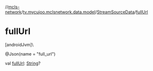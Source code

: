 //[mcls-network](../../../index.md)/[tv.mycujoo.mclsnetwork.data.model](../index.md)/[StreamSourceData](index.md)/[fullUrl](full-url.md)

# fullUrl

[androidJvm]\

@Json(name = &quot;full_url&quot;)

val [fullUrl](full-url.md): [String](https://kotlinlang.org/api/latest/jvm/stdlib/kotlin/-string/index.html)?
